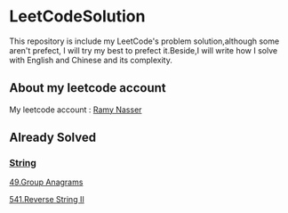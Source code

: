 # LeetCodeSolution

This repository is include my LeetCode's problem solution,although some aren't prefect, I will try my best to prefect it.Beside,I will write how I solve with English and Chinese and its complexity.

## About my leetcode account
My leetcode account : [Ramy Nasser](https://leetcode.com/ramy_nasser_eg/)

## Already Solved
### [String](https://github.com/ramynasser/LeetCodeSolution/tree/master/Strings)
[49.Group Anagrams](https://github.com/ramynasser/LeetCodeSolution/blob/master/Strings/GroupAnagrams.playground/Contents.swift)

[541.Reverse String II](https://github.com/ramynasser/LeetCodeSolution/blob/master/Strings/reverse-string-ii.playground/Contents.swift)

